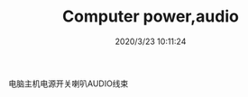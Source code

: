 ﻿---
layout: post 
title: Computer power,audio
tags: ADO
categories: wire-harness
overview: 
series: 
part_number: KR25
thumb_img: static/202003/291-thumb-20200323181233.jpg
image: static/202003/291-20200323181233.jpg
date: 2020/3/23 10:11:24
---


电脑主机电源开关喇叭AUDIO线束

